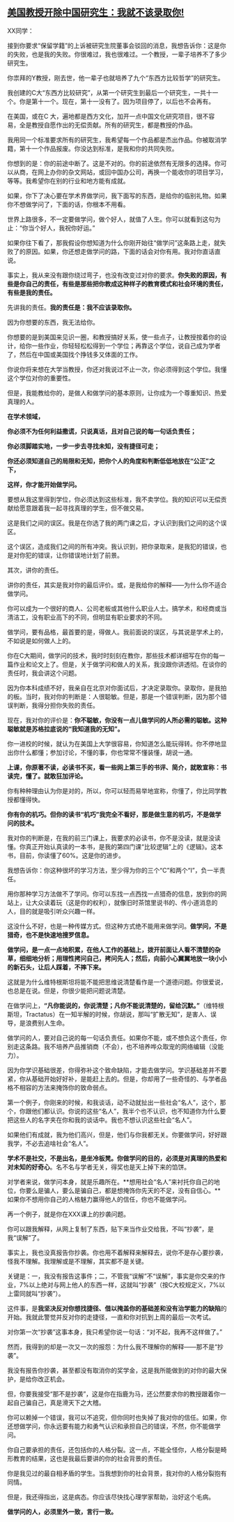 ## [美国教授开除中国研究生：我就不该录取你!][1]
[1]: https://mp.weixin.qq.com/s?__biz=MjM5NTcwOTgwMQ==&mid=2651330883&idx=1&sn=a3a87cc34fe31e2581b13dee2c981fb9&chksm=bd08ef458a7f6653181fad5c24cd743644abea75e09027a09979dfe285e81f394211a255e6cd&scene=0&key=e5c341b84e00876029a45418ab9a5a8479de3f9272daeec95fcd462b6dc139833224fddbd83516bcf6617ae1c7959aaebe8a1f320837cc106b832b31f5274c99971a07348f892516db18c38e31eb9553&ascene=0&uin=MTI2OTgzMzMxNw%3D%3D&devicetype=iMac+MacBookPro11%2C1+OSX+OSX+10.12.5+build(16F73)&version=12020810&nettype=WIFI&fontScale=100&pass_ticket=mmkEql9B2kUFHE%2FUacTyen20caKExbmRzH%2BJbtLwBJTPJnB48CvjWMXsXwBubsvR "美国教授开除中国研究生：我就不该录取你!"

XX同学：

接到你要求“保留学籍”的上诉被研究生院董事会驳回的消息，我想告诉你：这是你的失败，也是我的失败。你很难过，我也很难过。一个教授，一辈子培养不了多少研究生。

你祟拜的Y教授，刚去世，他一辈子也就培养了九个“东西方比较哲学”的研究生。

  


我创建的C大“东西方比较研究”，从第一个研究生到最后一个研究生，一共十一个。你是第十一个。现在，第十一没有了。因为项目停了，以后也不会再有。

  


在美国，或在C 大，遍地都是西方文化，加开一点中国文化研究项目，很不容易，全是教授自愿作出的无偿贡献。所有的研究生，都是教授的作品。

  


我用同一个标准要求所有的研究生，我希望每一个作品都是杰出作品。你被取消学籍，第十一个作品报废。你没达到标准，是我和你的共同失败。

  


你想到的是：你的前途中断了。这是不对的。你的前途依然有无限多的选择。你可以从商，在网上办你的杂文网站，或回中国办公司，再换一个能收你的项目学习，等等。我希望你在别的行业和地方能有成就。

  


如果，你下了决心要在学术界做学问，我下面写的东西，是给你的临别礼物。如果你不想做学问了，下面的话，你根本不用看。

  


世界上路很多，不一定要做学问，做个好人，就值了人生。你可以就看到这句为止：“你当个好人，我祝你好运。”

  


如果你往下看了，那我假设你想知道为什么你刚开始往“做学问”这条路上走，就失败了的原因。如果，你还想走做学问的路，下面的话会对你有用。我对你直话直说。

  


事实上，我从来没有跟你绕过弯子，也没有改变过对你的要求。**你失败的原因，有些是你自己的责任，有些是那些把你教成这种样子的教育模式和社会环境的责任，有些是我的责任。**

  


先讲我的责任。**我的责任是：我不应该录取你。**

  


因为你想要的东西，我无法给你。

  


你想要的是到美国来见识一圈，和教授搞好关系，使一些点子，让教授按着你的设计，给你一些作业，你轻轻松松得到一个学位；再靠这个学位，说自己成为学者了，然后在中国或美国找个挣钱多又体面的工作。

  


你说你将来想在大学当教授，你还对我说过不止一次，你必须得到这个学位。我懂这个学位对你的重要性。

  


但是，我能教给你的，是做人和做学问的基本原则，让你成为一个尊重知识、热爱真理的人。

  


**在学术领域，**

  


**你必须不为任何利益撒谎，只说真话，且对自己说的每一句话负责任；**

  


**你必须脚踏实地，一步一步去寻找未知，没有捷径可走；**

  


**你还必须知道自己的局限和无知，把你个人的角度和判断低低地放在“公正”之下，**

  


**这样，你才能开始做学问。**

  


要想从我这里得到学位，你必须达到这些标准，我不卖学位。我的知识可以无偿贡献给愿意跟着我一起寻找真理的学生，但不做交易。

  


这是我们之间的误区。我是在你选了我的两门课之后，才认识到我们之间的这个误区。

  


这个误区，造成我们之间的所有冲突。我认识到，把你录取来，是我犯的错误，也是对你犯的错误，让你错误地计划了前景。

  


其次，讲你的责任。

  


讲你的责任，其实是我对你的最后评价。或，是我给你的解释——为什么你不适合做学问。

  


你可以成为一个很好的商人、公司老板或其他什么职业人士。搞学术，和经商或当清洁工，没有职业高下的不同，但明显有职业要求的不同。

  


做学问，要有品格，最首要的是，得做人。我前面说的误区，与其说是学术上的，不如说是如何做人上的。

  


你在C大期间，做学问的技术，我时时刻刻在教你，那些技术都详细写在你的每一篇作业和论文上了。但是，关于做学问和做人的关系，我没跟你讲透彻。在谈你的责任时，我会讲这个问题。

  


因为你本科成绩不好，我亲自在北京对你面试后，才决定录取你。录取你，是我拍的板。当时，我对你的判断是：人很聪敏。但是，那是一个错误判断，因为那个错误判断，我得分担你失败的责任。

  


现在，我对你的评价是：**你不聪敏，你没有一点儿做学问的人所必需的聪敏。这种聪敏就是苏格拉底说的“我知道我的无知”。**

  


你一进校的时候，就认为在美国上大学很容易，你知道怎么能玩得转。你不停地显出你什么都懂；参加讨论，不懂的事，你也常常不懂装懂，胡说一通。

  


**上课，你原著不读，必读书不买，看一些网上第三手的书评、简介，就敢宣称：书读完，懂了。就敢狂加评论。**

  


你有种种理由认为你是对的，所以，你可以轻而易举地宣称，你懂了，你比同学教授都懂得快。

  


**你有你的机巧。但你的读书“机巧”我完全不看好，那是做生意的机巧，不是做学问的技术。**

  


我对你的判断是，在我的前三门课上，我要求的必读书，你不是没读，就是没读懂。你真正开始认真读的一本书，是我的第四门课“比较逻辑”上的《逻辑》。这本书，目前，你读懂了60%。这是你的进步。

  


我想告诉你：你这种很坏的学习方法，至少得为你的三个“C”和两个“I”，负一半责任。

  


用你那种学习方法做不了学问。你可以东找一点西找一点猎奇的信息，放到你的网站上，让大众读着玩（这是你的权利），就像旧时茶馆里说书的、传小道消息的人，目的就是吸引听众兴趣一样。

  


这没什么不好，也是一种传媒方式。但这种方式绝不能用来做学问。**做学问，不是猎奇，也不是快速地搜罗信息。**

  


**做学问，是一点一点地积累，在他人工作的基础上，拨开前面让人看不清楚的杂草，细细地分析；用理性拷问自己，拷问先人；然后，向前小心翼翼地放一块小小的新石头，让后人踩着，不摔下来。**

  


这就是为什么维特根斯坦将能不能把思维说清楚看作是一个道德问题。你很爱说，也总是在说。但是，你很少能把问题说清楚。



在做学问上，**“凡你能说的，你说清楚；凡你不能说清楚的，留给沉默。”**（维特根斯坦，Tractatus）在一知半解的时候，你胡说，那叫“扩散无知”，是害人、误导，是浪费别人生命。


做学问的人，要对自己说的每一句话负责任。如果你不能，或不想负这个责任，你别走这条路。我不培养产品推销商（不会），也不培养哗众取宠的网络编辑（没能力）。

  


因为你学识基础很差，你得弥补这个致命缺陷，才能去做学问。学识基础差并不要紧，你从基础开始好好补，是能赶上去的。但是，你却用了一些奇怪的、与学者品格不相容的方法来掩饰你的致命弱点。

  


第一个例子，你刚来的时候，和我谈话，动不动就扯出一些社会“名人”，这个，那个，你跟他们都认识。你说的这些“名人”，我半个也不认识，也不知道你为什么要把这些人的名字夹在你和我的谈话中。我也不想认识这些社会“名人”。


如果他们有成就，我为他们高兴，但是，他们与你我都无关。你要做学问，好好跟我学，不必去追啥社会“名人”。

  


**学术不是社交，不是出名，是坐冷板凳。**你做学问的目的，必须是**对真理的热爱和对未知的好奇心**。名不名与学者无关，得奖也是天上掉下来的馅饼。

  


对学者来说，做学问本身，就是乐趣所在。**想用社会“名人”来衬托你自己的地位，你要么是骗人，要么是骗自己，都是想掩饰你先天的不足，没有自信心。**如果你不想用你自己的人格魅力赢得他人的信任，你也不能做学问。



再一个例子，就是你在XXX课上的抄袭问题。


你可以跟我解释，从网上复制了东西，贴下来当作业交给我，不叫“抄袭”，是我“误解”了。

  


事实上，我也没真报告你抄袭。你也用不着解释来解释去，说你不是存心要抄袭，怪我不理解。我理解或是不理解，其实都不是关键。

  


关键是：一，我没有报告这事件；二，不管我“误解”不“误解”，事实是你交来的作业，7%以上绝对与网上他人的东西一样，这就叫“抄袭”（按C大校规定义，7%以上雷同就叫“抄袭”）。

  


这件事，是**我坚决反对你想找捷径、借以掩盖你的基础差和没有治学能力的缺陷**的开始。我就此警觉并反对你的走捷径，一直和你对抗到上周的最后一次考试。

  


对你第一次“抄袭”这事本身，我只希望你说一句话：“对不起，我再不这样做了。”

  


然而，我得到的却是一次又一次的报怨：为什么我不理解你的解释——那不是“抄袭”。

  


我没有报告你抄袭，甚至都没有取消你的奖学金，这是我所能做到的对你的最大保护，是给你改正机会。

  


但，你要我接受“那不是抄袭”，这是你在指鹿为马，还公然要求你的教授跟着你一起自己骗自己，真是滑天下之大稽。

  


你可以赖掉一个错误，我可以不追究，但你同时也失掉了我对你的信任。如果，你还想做学问，你永远要有能力和勇气认识和承担自己的错误，不然，你不能做学问。

  


你自己要承担的责任，还包括你的人格分裂。这一点，不能全怪你，人格分裂是畸形教育的结果，这也是我最后要讲的你的社会背景的责任。

  


你是我见过的最自相矛盾的学生。当我想到你的社会背景，我对你的人格分裂抱有同情。

  


但是，我还得指出，这是病态。你应该尽快找心理学家帮助，治好这个毛病。

  


**做学问的人，必须里外一致，言行一致。**

